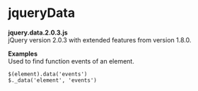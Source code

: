 # jqueryData 

**jquery.data.2.0.3.js**<br/>jQuery version 2.0.3 with extended features from version 1.8.0.

**Examples**<br/>Used to find function events of an element.
    
    $(element).data('events') 
    $._data('element', 'events')
